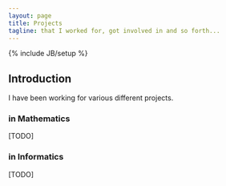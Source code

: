 ```yaml
---
layout: page
title: Projects
tagline: that I worked for, got involved in and so forth...
---
```

{% include JB/setup %}

## Introduction

I have been working for various different projects. 

### in Mathematics

[TODO]

### in Informatics

[TODO]